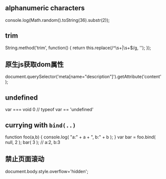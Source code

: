 alphanumeric characters
------------------------
console.log(Math.random().toString(36).substr(2));

trim
------------
String.method('trim', function() {
	return this.replace(/^\s+|\s+$/g, '');
});

原生js获取dom属性
-------
document.querySelector('meta[name="description"]').getAttribute('content');

undefined
-------
var === void 0 // typeof var == 'undefined'

currying with `bind(..)`
-------
function foo(a,b) {
    console.log( "a:" + a + ", b:" + b );
}
var bar = foo.bind( null, 2 );
bar( 3 ); // a:2, b:3

禁止页面滚动
-------
document.body.style.overflow='hidden';
